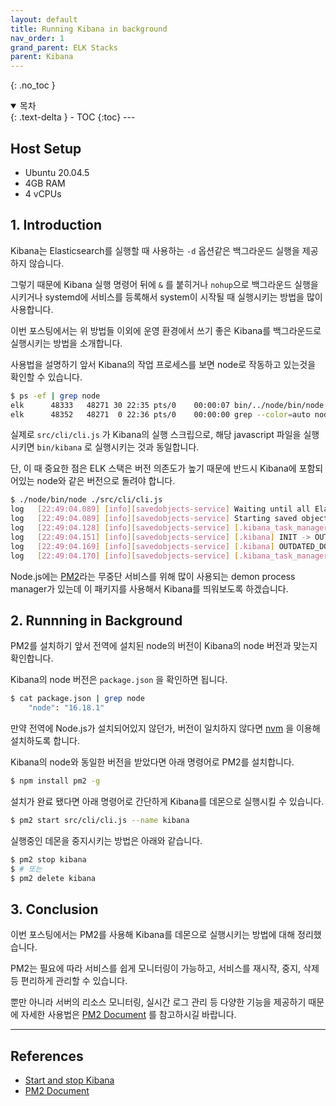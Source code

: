 ```yaml
---
layout: default
title: Running Kibana in background
nav_order: 1
grand_parent: ELK Stacks
parent: Kibana
---
```


{: .no_toc }
<details open markdown="block">
  <summary>
    목차
  </summary>
  {: .text-delta }
- TOC
{:toc}
---
</details>


## Host Setup

- Ubuntu 20.04.5
- 4GB RAM
- 4 vCPUs

## 1. Introduction

Kibana는 Elasticsearch를 실행할 때 사용하는 `-d` 옵션같은 백그라운드 실행을 제공하지 않습니다.

그렇기 때문에 Kibana 실행 명령어 뒤에 `&` 를 붙히거나 `nohup`으로 백그라운드 실행을 시키거나 systemd에 서비스를 등록해서 system이 시작될 때 실행시키는 방법을 많이 사용합니다.

이번 포스팅에서는 위 방법들 이외에 운영 환경에서 쓰기 좋은 Kibana를 백그라운드로 실행시키는 방법을 소개합니다.

사용법을 설명하기 앞서 Kibana의 작업 프로세스를 보면 node로 작동하고 있는것을 확인할 수 있습니다.

```bash
$ ps -ef | grep node
elk      48333   48271 30 22:35 pts/0    00:00:07 bin/../node/bin/node bin/../src/cli/dist
elk      48352   48271  0 22:36 pts/0    00:00:00 grep --color=auto node
```

실제로 `src/cli/cli.js` 가 Kibana의 실행 스크립으로, 해당 javascript 파일을 실행시키면 `bin/kibana` 로 실행시키는 것과 동일합니다.

단, 이 때 중요한 점은 ELK 스택은 버전 의존도가 높기 때문에  반드시 Kibana에 포함되어있는 node와 같은 버전으로 돌려야 합니다.

```bash
$ ./node/bin/node ./src/cli/cli.js
log   [22:49:04.089] [info][savedobjects-service] Waiting until all Elasticsearch nodes are compatible with Kibana before starting saved objects migrations...
log   [22:49:04.089] [info][savedobjects-service] Starting saved objects migrations
log   [22:49:04.128] [info][savedobjects-service] [.kibana_task_manager] INIT -> OUTDATED_DOCUMENTS_SEARCH_OPEN_PIT. took: 16ms.
log   [22:49:04.151] [info][savedobjects-service] [.kibana] INIT -> OUTDATED_DOCUMENTS_SEARCH_OPEN_PIT. took: 40ms.
log   [22:49:04.169] [info][savedobjects-service] [.kibana] OUTDATED_DOCUMENTS_SEARCH_OPEN_PIT -> OUTDATED_DOCUMENTS_SEARCH_READ. took: 18ms.
log   [22:49:04.170] [info][savedobjects-service] [.kibana_task_manager] OUTDATED_DOCUMENTS_SEARCH_OPEN_PIT -> OUTDATED_DOCUMENTS_SEARCH_READ. took: 42ms.
```

Node.js에는 [PM2](https://pm2.keymetrics.io/)라는 무중단 서비스를 위해 많이 사용되는 demon process manager가 있는데 이 패키지를  사용해서 Kibana를 띄워보도록 하겠습니다.

## 2. Runnning in Background

PM2를 설치하기 앞서 전역에 설치된 node의 버전이 Kibana의 node 버전과 맞는지 확인합니다.

Kibana의 node 버전은 `package.json` 을 확인하면 됩니다.

```bash
$ cat package.json | grep node
    "node": "16.18.1"
```

만약 전역에 Node.js가 설치되어있지 않던가, 버전이 일치하지 않다면 [nvm](https://github.com/nvm-sh/nvm) 을 이용해 설치하도록 합니다.

Kibana의 node와 동일한 버전을 받았다면 아래 명령어로 PM2를 설치합니다.

```bash
$ npm install pm2 -g
```

설치가 완료 됐다면 아래 명령어로 간단하게 Kibana를 데몬으로 실행시킬 수 있습니다.

```bash
$ pm2 start src/cli/cli.js --name kibana
```

실행중인 데몬을 중지시키는 방법은 아래와 같습니다.

```bash
$ pm2 stop kibana
$ # 또는
$ pm2 delete kibana
```

## 3. Conclusion

이번 포스팅에서는 PM2를 사용해 Kibana를 데몬으로 실행시키는 방법에 대해 정리했습니다.

PM2는 필요에 따라 서비스를 쉽게 모니터링이 가능하고, 서비스를 재시작, 중지, 삭제 등 편리하게 관리할 수 있습니다.

뿐만 아니라 서버의 리소스 모니터링, 실시간 로그 관리 등 다양한 기능을 제공하기 때문에 자세한 사용법은 [PM2 Document](https://pm2.keymetrics.io/docs/usage/quick-start/) 를 참고하시길 바랍니다.

---

## References

- [Start and stop Kibana](https://www.elastic.co/guide/en/kibana/master/start-stop.html)
- [PM2 Document](https://pm2.keymetrics.io/docs/usage/quick-start/)